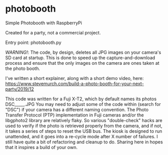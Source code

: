 # photobooth
Simple Photobooth with RaspberryPi

Created for a party, not a commercial project. 

Entry point: photobooth.py

*WARNING!*: The code, by design, deletes all JPG images on your camera's SD card at startup. This is done to speed up the capture-and-download process and ensure that the only images on the camera are ones taken at the photo booth. 

I've written a short explainer, along with a short demo video, here: 
https://www.stevemurch.com/build-a-photo-booth-for-your-next-party/2019/12

This code was written for a Fuji X-T2, which by default names its photos DSC_____.JPG You may need to adjust some of the code within (search for "DSC") if your camera has a different naming convention. The Photo Transfer Protocol (PTP) implementation in Fuji cameras and/or the libgphoto2 library are relatively flaky. So various "double-check" hacks are used to verify if the photo is retrieved properly from the camera, and if not, it takes a series of steps to reset the USB bus. The kiosk is designed to run unattended, and it goes into a re-cycle mode after X number of failures. I still have quite a bit of refactoring and cleanup to do. Sharing here in hopes that it inspires a build of your own.
